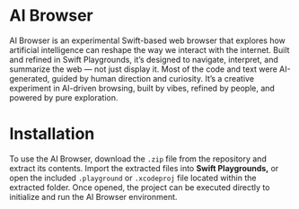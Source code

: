 # AI Browser
AI Browser is an experimental Swift-based web browser that explores how artificial intelligence can reshape the way we interact with the internet. Built and refined in Swift Playgrounds, it’s designed to navigate, interpret, and summarize the web — not just display it. Most of the code and text were AI-generated, guided by human direction and curiosity. It’s a creative experiment in AI-driven browsing, built by vibes, refined by people, and powered by pure exploration.

# Installation
To use the AI Browser, download the `.zip` file from the repository and extract its contents. Import the extracted files into **Swift Playgrounds,** or open the included `.playground` or `.xcodeproj` file located within the extracted folder. Once opened, the project can be executed directly to initialize and run the AI Browser environment.
